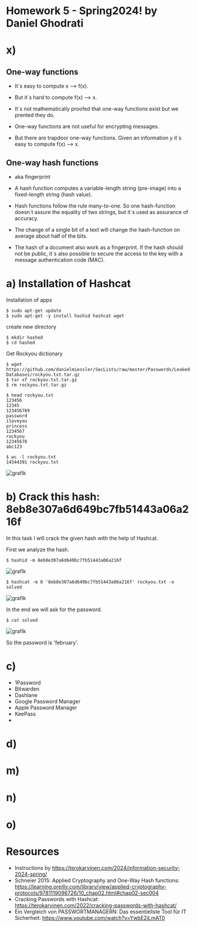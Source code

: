 # Homework 5 - Spring2024! by Daniel Ghodrati

# x)
## One-way functions

- It´s easy to compute x --> f(x). 
- But it´s hard to compute f(x) --> x. 

- It´s not mathematically proofed that one-way functions exist but we prented they do.

- One-way functions are not useful for encrypting messages.
- But there are trapdoor one-way functions. Given an information y it´s easy to compute f(x) --> x. 

## One-way hash functions

- aka fingerprint
- A hash function computes a variable-length string (pre-image) into a fixed-length string (hash value).

- Hash functions follow the rule many-to-one. So one hash-function doesn´t assure the equality of two strings, but it´s used as assurance of accuracy.

- The change of a single bit of a text will change the hash-function on average about half of the bits.

- The hash of a document also work as a fingerprint. If the hash should not be public, it´s also possible to secure the access to the key with a message authentication code (MAC).


# a) Installation of Hashcat

Installation of apps

    $ sudo apt-get update
    $ sudo apt-get -y install hashid hashcat wget

create new directory
    
    $ mkdir hashed
    $ cd hashed

Get Rockyou dictionary

    $ wget https://github.com/danielmiessler/SecLists/raw/master/Passwords/Leaked-Databases/rockyou.txt.tar.gz
    $ tar xf rockyou.txt.tar.gz
    $ rm rockyou.txt.tar.gz

    $ head rockyou.txt
    123456
    12345
    123456789
    password
    iloveyou
    princess
    1234567
    rockyou
    12345678
    abc123
    
    $ wc -l rockyou.txt 
    14344391 rockyou.txt

![grafik](https://github.com/danielginfinland/InformationSecurityCourse/assets/156656492/67e65867-0a45-40fb-ad5e-0b9b9057401b)


# b) Crack this hash: 8eb8e307a6d649bc7fb51443a06a216f

In this task I will crack the given hash with the help of Hashcat. 

First we analyze the hash. 

    $ hashid -m 8eb8e307a6d649bc7fb51443a06a216f

![grafik](https://github.com/danielginfinland/InformationSecurityCourse/assets/156656492/b6520147-dfdc-4a4d-bce6-fd9f9830bbfe)

    $ hashcat -m 0 '8eb8e307a6d649bc7fb51443a06a216f' rockyou.txt -o solved

![grafik](https://github.com/danielginfinland/InformationSecurityCourse/assets/156656492/d17dd6d2-613a-4be1-bcae-7f7ab18101c0)

In the end we will ask for the password. 

    $ cat solved 
![grafik](https://github.com/danielginfinland/InformationSecurityCourse/assets/156656492/8a1df57d-9529-47d0-9386-9e725c7a0fdc)

So the password is 'february'.


# c)
- 1Password
- Bitwarden
- Dashlane
- Google Password Manager
- Apple Password Manager
- KeePass
- 

# d)

# m)

# n)

# o)

# Resources
- Instructions by https://terokarvinen.com/2024/information-security-2024-spring/
- Schneier 2015: Applied Cryptography and One-Way Hash functions: https://learning.oreilly.com/library/view/applied-cryptography-protocols/9781119096726/10_chap02.html#chap02-sec004
- Cracking Passwords with Hashcat: https://terokarvinen.com/2022/cracking-passwords-with-hashcat/
- Ein Vergleich von PASSWORTMANAGERN: Das essentiellste Tool für IT Sicherheit: https://www.youtube.com/watch?v=YwbE2iLmAT0

